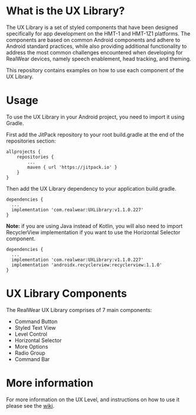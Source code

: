 # What is the UX Library?

The UX Library is a set of styled components that have been designed specifically for app development on the HMT-1 and HMT-1Z1 platforms. The components are based on common Android components and adhere to Android standard practices, while also providing additional functionality to address the most common challenges encountered when developing for RealWear devices, namely speech enablement, head tracking, and theming.

This repository contains examples on how to use each component of the UX Library.

# Usage

To use the UX Library in your Android project, you need to import it using Gradle.

First add the JitPack repository to your root build.gradle at the end of the repositories section:

```
allprojects {
    repositories {
        ...
        maven { url 'https://jitpack.io' }
    }
}
```

Then add the UX Library dependency to your application build.gradle.

```
dependencies {
  ...
  implementation 'com.realwear:UXLibrary:v1.1.0.227'
}
```

**Note:** if you are using Java instead of Kotlin, you will also need to import RecyclerView implementation if you want to use the Horizontal Selector component.

```
dependencies {
  ...
  implementation 'com.realwear:UXLibrary:v1.1.0.227'
  implementation 'androidx.recyclerview:recyclerview:1.1.0'
}
```

# UX Library Components

The RealWear UX Library comprises of 7 main components:

* Command Button
* Styled Text View
* Level Control
* Horizontal Selector
* More Options
* Radio Group
* Command Bar

# More information

For more information on the UX Level, and instructions on how to use it please see the [wiki](https://github.com/realwear/UXLibrary-Example/wiki/).